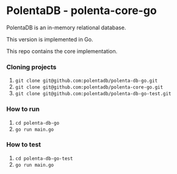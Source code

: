 # PolentaDB - polenta-core-go

PolentaDB is an in-memory relational database.

This version is implemented in Go.

This repo contains the core implementation. 

### Cloning projects

1. ```git clone git@github.com:polentadb/polenta-db-go.git```
2. ```git clone git@github.com:polentadb/polenta-core-go.git```
3. ```git clone git@github.com:polentadb/polenta-db-go-test.git```

### How to run

1. ```cd polenta-db-go```
2. ```go run main.go```

### How to test

1. ```cd polenta-db-go-test```
2. ```go run main.go```